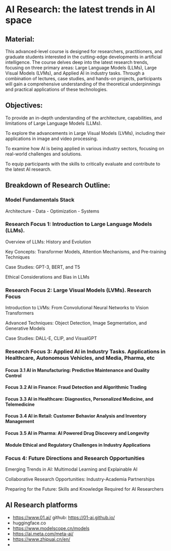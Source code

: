 # AI Research: the latest trends in AI space

##  Material:
This advanced-level course is designed for researchers, practitioners, and graduate students interested in the cutting-edge developments in artificial intelligence. The course delves deep into the latest research trends, focusing on three primary areas: Large Language Models (LLMs), Large Visual Models (LVMs), and Applied AI in industry tasks. Through a combination of lectures, case studies, and hands-on projects, participants will gain a comprehensive understanding of the theoretical underpinnings and practical applications of these technologies.

## Objectives:

To provide an in-depth understanding of the architecture, capabilities, and limitations of Large Language Models (LLMs).

To explore the advancements in Large Visual Models (LVMs), including their applications in image and video processing.

To examine how AI is being applied in various industry sectors, focusing on real-world challenges and solutions.

To equip participants with the skills to critically evaluate and contribute to the latest AI research.

## Breakdown of Research Outline:

### Model Fundamentals Stack
Architecture - Data - Optimization - Systems

### Research Focus 1: Introduction to Large Language Models (LLMs). 

Overview of LLMs: History and Evolution

Key Concepts: Transformer Models, Attention Mechanisms, and Pre-training Techniques

Case Studies: GPT-3, BERT, and T5

Ethical Considerations and Bias in LLMs

### Research Focus 2: Large Visual Models (LVMs). Research Focus

Introduction to LVMs: From Convolutional Neural Networks to Vision Transformers

Advanced Techniques: Object Detection, Image Segmentation, and Generative Models

Case Studies: DALL-E, CLIP, and VisualGPT

### Research Focus 3: Applied AI in Industry Tasks. Applications in Healthcare, Autonomous Vehicles, and Media, Pharma, etc

#### Focus 3.1 AI in Manufacturing: Predictive Maintenance and Quality Control

#### Focus 3.2 AI in Finance: Fraud Detection and Algorithmic Trading

#### Focus 3.3 AI in Healthcare: Diagnostics, Personalized Medicine, and Telemedicine

#### Focus 3.4 AI in Retail: Customer Behavior Analysis and Inventory Management

#### Focus 3.5 AI in Pharma: AI Powered Drug Discovery and Longevity

#### Module Ethical and Regulatory Challenges in Industry Applications

### Focus 4: Future Directions and Research Opportunities

Emerging Trends in AI: Multimodal Learning and Explainable AI

Collaborative Research Opportunities: Industry-Academia Partnerships

Preparing for the Future: Skills and Knowledge Required for AI Researchers

## AI Research platforms
 - https://www.01.ai/  github: https://01-ai.github.io/
 - huggingface.co
 - https://www.modelscope.cn/models
 - https://ai.meta.com/meta-ai/
 - https://www.zhipuai.cn/en/
 - 
